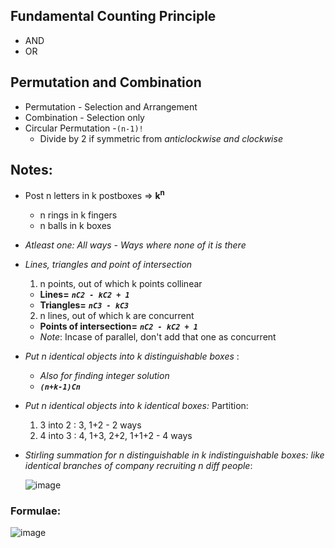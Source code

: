 ## Fundamental Counting Principle
- AND
- OR
## Permutation and Combination
- Permutation - Selection and Arrangement
- Combination - Selection only
- Circular Permutation
    -`(n-1)!`
    - Divide by 2 if symmetric from *anticlockwise and clockwise*
## Notes:
- Post n letters in k postboxes =>  **k<sup>n</sup>**
    - n rings in k fingers
    - n balls in k boxes
- *Atleast one: All ways - Ways where none of it is there*
- *Lines, triangles and point of intersection*
    1. n points, out of which k points collinear
    - **Lines=** ***`nC2 - kC2 + 1`***
    - **Triangles=**  ***`nC3 - kC3`***
    2. n lines, out of which k are concurrent
    - **Points of intersection=** ***`nC2 - kC2 + 1`***
    - *Note*: Incase of parallel, don't add that one as concurrent
- *Put n identical objects into k distinguishable boxes* :  
    - *Also for finding integer solution*
    - ***`(n+k-1)Cn`***
- *Put n identical objects into k identical boxes:* Partition:
	1. 3 into 2 : 3, 1+2 - 2 ways
	1. 4 into 3 : 4, 1+3, 2+2, 1+1+2 - 4 ways
- *Stirling summation for n distinguishable in k indistinguishable boxes: like identical branches of company recruiting n diff people*:
    
     ![image](https://user-images.githubusercontent.com/43994542/105142888-1fc53b80-5b21-11eb-9198-d89ef9955b52.png)


### Formulae:

![image](https://user-images.githubusercontent.com/43994542/105143056-57cc7e80-5b21-11eb-9bd6-792a4fd44754.png)

